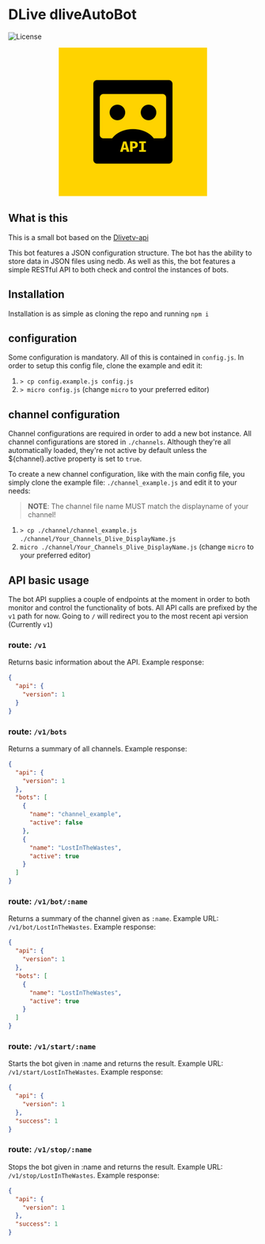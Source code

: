 DLive dliveAutoBot
==================

![License](https://img.shields.io/github/license/LKD70/dliveAutoBot)

<p align="center">
	<img width="300" height="300" src="https://raw.githubusercontent.com/lkd70/dlive-images/master/dlive_discord_ninja_api_300_300.png">
</p>

What is this
-------------

This is a small bot based on the [Dlivetv-api](https://github.com/lkd70/dlivetv-api)

This bot features a JSON configuration structure.
The bot has the ability to store data in JSON files using nedb.
As well as this, the bot features a simple RESTful API to both check and control the instances of bots.

Installation
------------

Installation is as simple as cloning the repo and running `npm i`

configuration
-------------

Some configuration is mandatory. All of this is contained in `config.js`.
In order to setup this config file, clone the example and edit it:
1. `> cp config.example.js config.js`
2. `> micro config.js`
(change `micro` to your preferred editor)

channel configuration
---------------------

Channel configurations are required in order to add a new bot instance.
All channel configurations are stored in `./channels`.
Although they're all automatically loaded,
they're not active by default unless the ${channel}.active property is set to `true`.

To create a new channel configuration, like with the main config file,
you simply clone the example file: `./channel_example.js` and edit it to your needs:

> **NOTE**: The channel file name MUST match the displayname of your channel!

1. `> cp ./channel/channel_example.js ./channel/Your_Channels_Dlive_DisplayName.js`
2. `micro ./channel/Your_Channels_Dlive_DisplayName.js`
(change `micro` to your preferred editor)

API basic usage
---------------

The bot API supplies a couple of endpoints at the moment in order to
both monitor and control the functionality of bots. All API calls are prefixed by the `v1`
path for now. Going to `/` will redirect you to the most recent api version (Currently `v1`)

### route: `/v1`

Returns basic information about the API.
Example response:

```json
{
  "api": {
    "version": 1
  }
}
```

### route: `/v1/bots`

Returns a summary of all channels.
Example response:

```json
{
  "api": {
    "version": 1
  },
  "bots": [
    {
      "name": "channel_example",
      "active": false
    },
    {
      "name": "LostInTheWastes",
      "active": true
    }
  ]
}
```

### route: `/v1/bot/:name`

Returns a summary of the channel given as `:name`.
Example URL: `/v1/bot/LostInTheWastes`.
Example response:

```json
{
  "api": {
    "version": 1
  },
  "bots": [
    {
      "name": "LostInTheWastes",
      "active": true
    }
  ]
}
```

### route: `/v1/start/:name`

Starts the bot given in :name and returns the result.
Example URL: `/v1/start/LostInTheWastes`.
Example response:

```json
{
  "api": {
    "version": 1
  },
  "success": 1
}
```

### route: `/v1/stop/:name`
Stops the bot given in :name and returns the result.
Example URL: `/v1/stop/LostInTheWastes`.
Example response:

```json
{
  "api": {
    "version": 1
  },
  "success": 1
}
```
